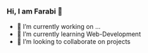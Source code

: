 ### Hi, I am Farabi 👋


- 🔭 I’m currently working on ...
- 🌱 I’m currently learning Web-Development
- 👯 I’m looking to collaborate on projects


